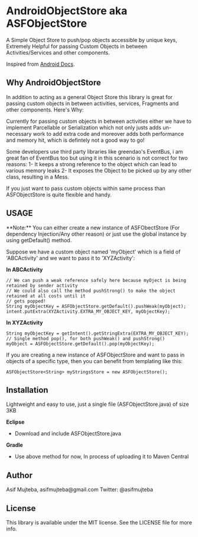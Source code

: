 # AndroidObjectStore aka ASFObjectStore
A Simple Object Store to push/pop objects accessible by unique keys, Extremely Helpful for passing Custom Objects in between Activities/Services and other components.

Inspired from [Android Docs](http://developer.android.com/guide/faq/framework.html#3).

<h2>Why AndroidObjectStore</h2>
In addition to acting as a general Object Store this library is great for passing custom objects in between activities, services, Fragments and other components. Here's Why:

Currently for passing custom objects in between activities either we have to implement Parcellable or Serialization which not only justs adds un-necessary work to add extra code and moreover adds both performance and memory hit, which is defintely not a good way to go!

Some developers use third party libraries like greendao's EventBus, i am great fan of EventBus too but using it in this scenario is not correct for two reasons:
1- It keeps a strong reference to the object which can lead to various memory leaks
2- It exposes the Object to be picked up by any other class, resulting in a Mess.

If you just want to pass custom objects within same process than ASFObjectStore is quite flexible and handy.

<h2>USAGE</h2>
**Note:** You can either create a new instance of ASFObectStore (For dependency Injection/Any other reason) or just use the global instance by using getDefault() method.

Suppose we have a custom object named 'myObject' which is a field of 'ABCActivity' and we want to pass it to 'XYZActivity':

**In ABCActivity**
```
// We can push a weak reference safely here because myOject is being retained by sender activity
// We could also call the method pushStrong() to make the object retained at all costs until it 
// gets popped!
String myObjectKey = ASFObjectStore.getDefault().pushWeak(myObject);
intent.putExtra(XYZActivity.EXTRA_MY_OBJECT_KEY, myObjectKey);
```

**In XYZActivity**
```
String myObjectKey = getIntent().getStringExtra(EXTRA_MY_OBJECT_KEY);
// Single method pop(), for both pushWeak() and pushStrong()
myObject = ASFObjectStore.getDefault().pop(myObjectKey);
```

If you are creating a new instance of ASFObjectStore and want to pass in objects of a specific type, then you can benefit from templating like this:
```
ASFObjectStore<String> myStringsStore = new ASFObjectStore();
```

<h2>Installation</h2>
Lightweight and easy to use, just a single file (ASFObjectStore.java) of size 3KB

**Eclipse**
- Download and include ASFObjectStore.java

**Gradle**
- Use above method for now, In process of uploading it to Maven Central


<h2>Author</h2>
Asif Mujteba, asifmujteba@gmail.com
Twitter: @asifmujteba

<h2>License</h2>
This library is available under the MIT license. See the LICENSE file for more info.
